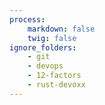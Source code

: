 ```yaml
---
process:
    markdown: false
    twig: false
ignore_folders:
    - git
    - devops
    - 12-factors
    - rust-devoxx
---
```


